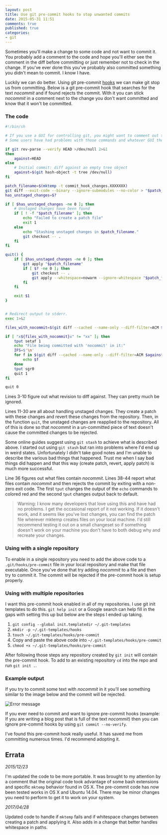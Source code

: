 ```yaml
---
layout: post
title: Use git pre-commit hooks to stop unwanted commits
date: 2015-05-31 11:51
comments: true
published: true
categories:
- git
---
```


Sometimes you'll make a change to some code and not want to commit it.
You probably add a comment to the code and hope you'll either see the
comment in the diff before committing or just remember not to check in
the change. If you've ever done this you've probably also committed
something you didn't mean to commit. I know I have.

Luckily we can do better. Using git pre-commit
[hooks](https://git-scm.com/docs/githooks) we can make git stop us
from committing. Below is a git pre-commit hook that searches for the
text _nocommit_ and if found rejects the commit. With it you can
stick _nocommit_ in a comment next to the change you don't want
committed and know that it won't be committed.

### The code

```bash
#!/bin/sh

# If you use a GUI for controlling git, you might want to comment out the `tput` commands.
# Some users have had problems with those commands and whatever GUI they are using.

if git rev-parse --verify HEAD >/dev/null 2>&1
then
    against=HEAD
else
    # Initial commit: diff against an empty tree object
    against=$(git hash-object -t tree /dev/null)
fi

patch_filename=$(mktemp -t commit_hook_changes.XXXXXXX)
git diff --exit-code --binary --ignore-submodules --no-color > "$patch_filename"
has_unstaged_changes=$?

if [ $has_unstaged_changes -ne 0 ]; then
    # Unstaged changes have been found
    if [ ! -f "$patch_filename" ]; then
        echo "Failed to create a patch file"
        exit 1
    else
        echo "Stashing unstaged changes in $patch_filename."
        git checkout -- .
    fi
fi

quit() {
    if [ $has_unstaged_changes -ne 0 ]; then
        git apply "$patch_filename"
        if [ $? -ne 0 ]; then
            git checkout -- .
            git apply --whitespace=nowarm --ignore-whitespace "$patch_filename"
        fi
    fi

    exit $1
}


# Redirect output to stderr.
exec 1>&2

files_with_nocommit=$(git diff --cached --name-only --diff-filter=ACM $against | xargs -I{} grep -i "nocommit" -l {} | tr '\n' ' ')

if [ "x${files_with_nocommit}x" != "xx" ]; then
    tput setaf 1
    echo "File being committed with 'nocommit' in it:"
    IFS=$'\n'
    for f in $(git diff --cached --name-only --diff-filter=ACM $against | xargs -I{} grep -i "nocommit" -l {}); do
        echo $f
    done
    tput sgr0
    quit 1
fi

quit 0
```

Lines 3-10 figure out what revision to diff against. They can pretty
much be ignored.

Lines 11-30 are all about handling unstaged changes. They create a
patch with these changes and revert these changes from the repository.
Then, in the function `quit`, the unstaged changes are reapplied to
the repository. All of this is done so that _nocommit_ in a
un-committed piece of text doesn't cause the committed changes to be
rejected.

Some online guides suggest using `git stash` to achieve what is
described above. I started out using `git stash` but ran into problems
where I'd end up in weird states. Unfortunately I didn't take good
notes and I'm unable to describe the various bad things that happened.
Trust me when I say bad things did happen and that this way (create
patch, revert, apply patch) is much more successful.

Line 36 figures out what files contain _nocommit_. Lines 38-44 report
what files contain _nocommit_ and then rejects the commit by exiting
with a non-zero exit code. The first `tput` changes the output of the
`echo` commands to colored red and the second `tput` changes output
back to default.

> Warning: I know many developers that love using this and have had no problems. I get the occasional report of it not working. If it doesn't work, and it seems like you've lost changes, you can find the patch file wherever mktemp creates files on your local machine. I'd still recommend testing it out on a small changeset so if something doesn't work on your machine you don't have to both debug why and recreate your changes.

### Using with a single repository

To enable in a single repository you need to add the above code to a
`.git/hooks/pre-commit` file in your local repository and make that
file executable. Once you've done that try adding _nocommit_ to a file
and then try to commit it. The commit will be rejected if the
pre-commit hook is setup properly.

### Using with multiple repositories

I want this pre-commit hook enabled in all of my repositories. I use
git init templates to do this. `git help init` or a
Google search can help fill in the gaps with setting this up but below
are the steps I ended up taking.

1. `git config --global init.templatedir ~/.git-templates`
1. `mkdir -p ~/.git-templates/hooks`
1. `touch ~/.git-templates/hooks/pre-commit`
1. Copy and paste the above code into
   `~/.git-templates/hooks/pre-commit`
1. `chmod +x ~/.git-templates/hooks/pre-commit`

After following those steps any repository created by `git init` will
contain the pre-commit hook. To add to an existing repository `cd` into
the repo and run  `git init .`.

### Example output

If you try to commit some text with _nocommit_ in it you'll see
something similar to the image below and the commit will be rejected.

![Error message](/images/pre-commit-example.png)

If you ever need to commit and want to ignore pre-commit hooks
(example: If you are writing a blog post that is full of the text
_nocommit_) then you can ignore pre-commit hooks by using `git commit
--no-verify`.

I've found this pre-commit hook really useful. It has saved me from
committing numerous times. I'd recommend adopting it.


## Errata

*2015/12/23*

I'm updated the code to be more portable. It was brought to my
attention by a comment that the original code took advantage of some
bash extensions and specific `mktemp` behavior found in OS X. The
pre-commit code has now been tested works in OS X and Ubuntu 14.04.
There may be minor changes you need to perform to get it to work on
your system.

*2017/04/28*

Updated code to handle if `mktemp` fails and if whitespace changes
between creating a patch and applying it. Also adds in a change that
better handles whitespace in paths.
